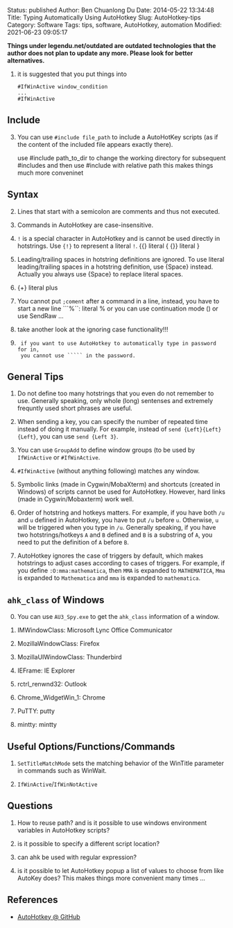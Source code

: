 Status: published
Author: Ben Chuanlong Du
Date: 2014-05-22 13:34:48
Title: Typing Automatically Using AutoHotkey
Slug: AutoHotkey-tips
Category: Software
Tags: tips, software, AutoHotkey, automation
Modified: 2021-06-23 09:05:17

**Things under legendu.net/outdated are outdated technologies that the author does not plan to update any more. Please look for better alternatives.**
 

1. it is suggested that you put things into 

    ```AutoHotkey
    #IfWinActive window_condition
    ...
    #IfWinActive
    ```

## Include

3. You can use `#include file_path` to include a AutoHotKey scripts 
    (as if the content of the included file appears exactly there).

    use #include path_to_dir to change the working directory for subsequent #includes
    and then use #include with relative path 
    this makes things much more conveninet

## Syntax

2. Lines that start with a semicolon are comments and thus not executed.

7. Commands in AutoHotkey are case-insensitive.

3. `!` is a special character in AutoHotkey and is cannot be used directly in hotstrings. 
    Use `{!}` to represent a literal `!`.
    {{} literal {
    {}} literal }

2. Leading/trailing spaces in hotstring definitions are ignored. 
    To use literal leading/trailing spaces in a hotstring definition, 
    use {Space} instead.
    Actually you always use {Space} to replace literal spaces.

4. {+} literal plus

3. You cannot put `;coment` after a command in a line, instead, you have to start a new line
    ```%``: literal % or you can use continuation mode () or use SendRaw ...

1. take another look at the ignoring case functionality!!!

2. ````` is a special character in AutoHotkey. 
    if you want to use AutoHotkey to automatically type in password for in,
    you cannot use ````` in the password.

## General Tips

1. Do not define too many hotstrings that you even do not remember to use. 
    Generally speaking, 
    only whole (long) sentenses and extremely frequntly used short phrases are useful.

4. When sending a key, you can specify the number of repeated time instead of doing it manually. 
    For example, 
    instead of `send {Left}{Left}{Left}`, you can use `send {Left 3}`.

8. You can use `GroupAdd` to define window groups 
    (to be used by `IfWinActive` or `#IfWinActive`.

9. `#IfWinActive` (without anything following) matches any window.

4. Symbolic links (made in Cygwin/MobaXterm) and shortcuts (created in Windows) of scripts cannot be used for AutoHotkey. 
    However, hard links (made in Cygwin/Mobaxterm) work well.

5. Order of hotstring and hotkeys matters. 
    For example, 
    if you have both `/u` and `u` defined in AutoHotkey, 
    you have to put `/u` before `u`. 
    Otherwise, `u` will be triggered when you type in `/u`.
    Generally speaking, if you have two hotstrings/hotkeys `A` and `B` defined and `B` is a substring of `A`,
    you need to put the definition of `A` before `B`.

6. AutoHotkey ignores the case of triggers by default,
    which makes hotstrings to adjust cases according to cases of triggers.
    For example, 
    if you define `:O:mma:mathematica`, 
    then `MMA` is expanded to `MATHEMATICA`, `Mma` is expanded to `Mathematica`
    and `mma` is expanded to `mathematica`.


## `ahk_class` of Windows

0. You can use `AU3_Spy.exe` to get the `ahk_class` information of a window.

3. IMWindowClass: Microsoft Lync Office Communicator

4. MozillaWindowClass: Firefox

5. MozillaUIWindowClass: Thunderbird

6. IEFrame: IE Explorer

7. rctrl_renwnd32: Outlook

8. Chrome_WidgetWin_1: Chrome

9. PuTTY: putty

10. mintty: mintty

## Useful Options/Functions/Commands

1. `SetTitleMatchMode` sets the matching behavior of the WinTitle parameter in commands such as WinWait.

2. `IfWinActive`/`IfWinNotActive`


## Questions

1. How to reuse path? 
    and is it possible to use windows environment variables in AutoHotkey scripts?

2. is it possible to specify a different script location?


2. can ahk be used with regular expression?

3. is it possible to let AutoHotkey popup a list of values to choose from like AutoKey does?
    This makes things more convenient many times ...

## References

- [AutoHotkey @ GitHub](https://github.com/Lexikos/AutoHotkey_L)
